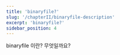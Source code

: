 ```yaml
---
title: 'binaryfile?'
slug: '/chapterII/binaryfile-description'
excerpt: 'binaryfile?'
sidebar_position: 4
---
```


binaryfile 이란? 무엇일까요?